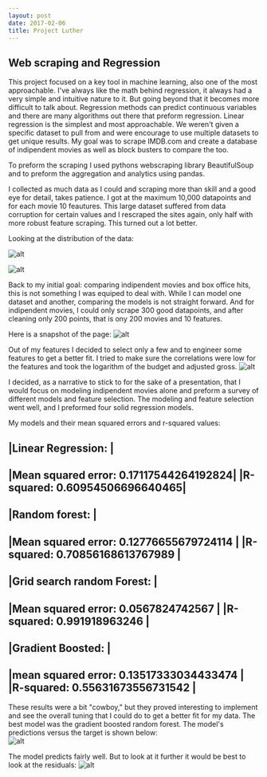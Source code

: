 ```yaml
---
layout: post
date: 2017-02-06
title: Project Luther
---
```

## Web scraping and Regression

This project focused on a key tool in machine learning, also one of the most approachable. I've always like the math behind regression, it always had a very simple and intuitive nature to it. But going beyond that it becomes more difficult to talk about. Regression methods can predict continuous variables and there are many algorithms out there that preform regression. Linear regression is the simplest and most approachable.
We weren't given a specific dataset to pull from and were encourage to use multiple datasets to get unique results. My goal was to scrape IMDB.com and create a database of indipendent movies as well as block busters to compare the too. 

To preform the scraping I used pythons webscraping library BeautifulSoup and to preform the aggregation and analytics using pandas.

I collected as much data as I could and scraping more than skill and a good eye for detail, takes patience. I got at the maximum 10,000 datapoints and for each movie 10 feautures. This large dataset suffered from data corruption for certain values and I rescraped the sites again, only half with more robust feature scraping. This turned out a lot better.

Looking at the distribution of the data:

![alt](/images/blogLuther/imdbhist.png)  

![alt](/images/blogLuther/year_gross.png)  


Back to my initial goal: comparing indipendent movies and box office hits, this is not something I was equiped to deal with. 
While I can model one dataset and another, comparing the models is not straight forward. And for indipendent movies, I could only scrape 300 good datapoints, and after cleaning only 200 points, that is ony 200 movies and 10 features.

Here is a snapshot of the page:
![alt](/images/blogLuther/page1.png) 

Out of my features I decided to select only a few and to engineer some features to get a better fit. I tried to make sure the correlations were low for the features and took the logarithm of the budget and adjusted gross.
![alt](/images/blogLuther/corr.png) 


I decided, as a narrative to stick to for the sake of a presentation, that I would focus on modeling indipendent movies alone and preform a survey of different models and feature selection. The modeling and feature selection went well, and I preformed four solid regression models.

My models and their mean squared errors and r-squared values:

|Linear Regression: |  
-----------------------------------------
|Mean squared error: 0.17117544264192824|
|R-squared: 0.60954506696640465|
---------------------------------

|Random forest: |  
----------------------------------------
|Mean squared error: 0.12776655679724114 |
|R-squared: 0.70856168613767989  |
--------------------------------

|Grid search random Forest: |
-----------------------------
|Mean squared error: 0.0567824742567 |
|R-squared: 0.991918963246 |
------------------------------

|Gradient Boosted: |  
--------------------
|mean squared error: 0.13517333034433474  |  
|R-squared: 0.55631673556731542  |  
------------------------------------

These results were a bit "cowboy," but they proved interesting to implement and see the overall tuning that I could do to get a better fit for my data. The best model was the gradient boosted random forest. The model's predictions versus the target is shown below:  
![alt](/images/blogLuther/pred_test.png)   


The model predicts fairly well. But to look at it further it would be best to look at the residuals: 
![alt](/images/blogLuther/residual.png)   


